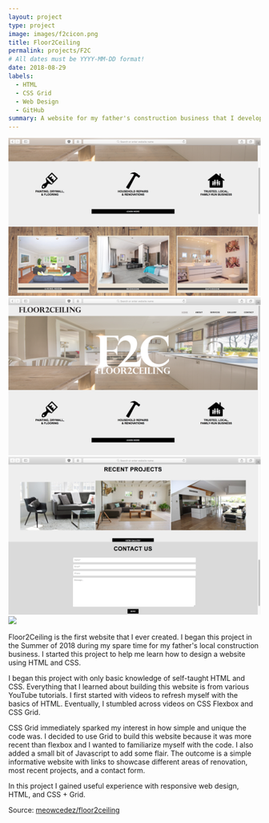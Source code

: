 ```yaml
---
layout: project
type: project
image: images/f2cicon.png
title: Floor2Ceiling
permalink: projects/F2C
# All dates must be YYYY-MM-DD format!
date: 2018-08-29
labels:
  - HTML
  - CSS Grid
  - Web Design
  - GitHub
summary: A website for my father's construction business that I developed in my spare time.
---
```

<img class="ui medium right floated rounded image" src="../images/f2c_2.png">
<img class="ui medium right floated rounded image" src="../images/f2c_1.png">
<img class="ui medium right floated rounded image" src="../images/f2c_4.png">
<img class="ui medium right floated rounded image" src="../images/f2c_3.png">

Floor2Ceiling is the first website that I ever created. I began this project in the Summer of 2018 during my spare time for my father's local construction business. I started this project to help me learn how to design a website using HTML and CSS.

I began this project with only basic knowledge of self-taught HTML and CSS. Everything that I learned about building this website is from various YouTube tutorials. I first started with videos to refresh myself with the basics of HTML. Eventually, I stumbled across videos on CSS Flexbox and CSS Grid. 

CSS Grid immediately sparked my interest in how simple and unique the code was. I decided to use Grid to build this website because it was more recent than flexbox and I wanted to familiarize myself with the code. I also added a small bit of Javascript to add some flair. The outcome is a simple informative website with links to showcase different areas of renovation, most recent projects, and a contact form. 

In this project I gained useful experience with responsive web design, HTML, and CSS + Grid.  
 
Source: <a href="https://github.com/meowcedez/floor2ceiling"><i class="large github icon"></i>meowcedez/floor2ceiling</a>
